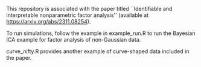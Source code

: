 This repository is associated with the paper titled ``Identifiable and interpretable nonparametric factor analysis'' (available at https://arxiv.org/abs/2311.08254).

To run simulations, follow the example in example_run.R to run the Bayesian ICA example for factor analysis of non-Gaussian data.

curve_nifty.R provides another example of curve-shaped data included in the paper. 